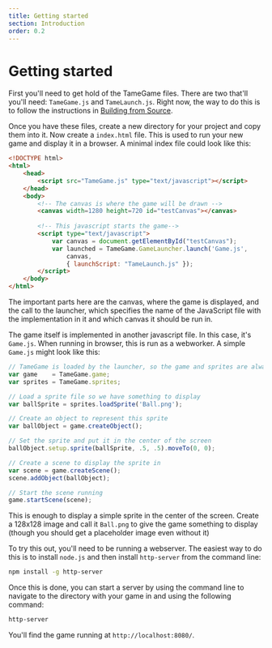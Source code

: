 ```yaml
---
title: Getting started
section: Introduction
order: 0.2
---
```

# Getting started

First you'll need to get hold of the TameGame files. There are two that'll you'll need:
`TameGame.js` and `TameLaunch.js`. Right now, the way to do this is to follow the instructions
in [Building from Source](building.html).

Once you have these files, create a new directory for your project and copy them into it. Now
create a `index.html` file. This is used to run your new game and display it in a browser. A
minimal index file could look like this:

```html
<!DOCTYPE html>
<html>
    <head>
        <script src="TameGame.js" type="text/javascript"></script>
    </head>
    <body>
    	<!-- The canvas is where the game will be drawn -->
        <canvas width=1280 height=720 id="testCanvas"></canvas>
        
        <!-- This javascript starts the game--> 
        <script type="text/javascript">
            var canvas = document.getElementById("testCanvas");
            var launched = TameGame.GameLauncher.launch('Game.js', 
                canvas, 
                { launchScript: "TameLaunch.js" });
        </script>
    </body>
</html>
```

The important parts here are the canvas, where the game is displayed, and the call to the 
launcher, which specifies the name of the JavaScript file with the implementation in it and
which canvas it should be run in.

The game itself is implemented in another javascript file. In this case, it's `Game.js`. When
running in browser, this is run as a webworker. A simple `Game.js` might look like this:

```javascript
// TameGame is loaded by the launcher, so the game and sprites are always available
var game    = TameGame.game;
var sprites = TameGame.sprites;

// Load a sprite file so we have something to display
var ballSprite = sprites.loadSprite('Ball.png');

// Create an object to represent this sprite
var ballObject = game.createObject();

// Set the sprite and put it in the center of the screen
ballObject.setup.sprite(ballSprite, .5, .5).moveTo(0, 0);

// Create a scene to display the sprite in
var scene = game.createScene();
scene.addObject(ballObject);

// Start the scene running
game.startScene(scene);
```

This is enough to display a simple sprite in the center of the screen. Create a 128x128 image
and call it `Ball.png` to give the game something to display (though you should get a
placeholder image even without it)

To try this out, you'll need to be running a webserver. The easiest way to do this is to
install `node.js` and then install `http-server` from the command line:

```bash
npm install -g http-server
```

Once this is done, you can start a server by using the command line to navigate to the directory
with your game in and using the following command:

```bash
http-server
```

You'll find the game running at `http://localhost:8080/`.
